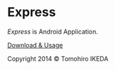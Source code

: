 Express
=========
  
*Express* is Android Application.
  
[Download & Usage](http://korilakkuma.github.io/Express/)

Copyright 2014 © Tomohiro IKEDA
